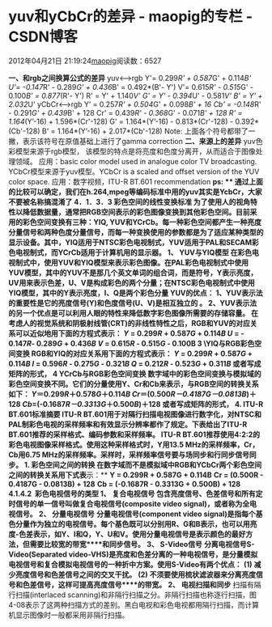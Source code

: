 # yuv和yCbCr的差异 - maopig的专栏 - CSDN博客
2012年04月21日 21:19:24[maopig](https://me.csdn.net/maopig)阅读数：6527

**一、和rgb之间换算公式的差异**
yuv<-->rgb
Y'= 0.299*R' + 0.587*G' + 0.114*B'
U'= -0.147*R' - 0.289*G' + 0.436*B' = 0.492*(B'- Y')
V'= 0.615*R' - 0.515*G' - 0.100*B' = 0.877*(R'- Y')
R' = Y' + 1.140*V'
G' = Y' - 0.394*U' - 0.581*V'
B' = Y' + 2.032*U'
yCbCr<-->rgb
Y’ = 0.257*R' + 0.504*G' + 0.098*B' + 16
Cb' = -0.148*R' - 0.291*G' + 0.439*B' + 128
Cr' = 0.439*R' - 0.368*G' - 0.071*B' + 128
R' = 1.164*(Y’-16) + 1.596*(Cr'-128)
G' = 1.164*(Y’-16) - 0.813*(Cr'-128) - 0.392*(Cb'-128)
B' = 1.164*(Y’-16) + 2.017*(Cb'-128)
Note: 上面各个符号都带了一撇，表示该符号在原值基础上进行了gamma correction
**二、来源上的差异**
yuv色彩模型来源于rgb模型，
该模型的特点是将亮度和色度分离开，从而适合于图像处理领域。
应用：basic color model used in analogue color TV broadcasting.
YCbCr模型来源于yuv模型。YCbCr is a scaled and offset version of the YUV color space.
应用：数字视频，ITU-R BT.601 recommendation
**ps: **
通过上面的比较可以确定，我们在h.264,mpeg等编码标准中用的yuv其实是YcbCr，大家不要被名称搞混淆了
4．1．3．3 **彩色空间的线性变换标准**
为了使用人的视角特性以降低数据量，通常把RGB空间表示的彩色图像变换到其他彩色空间。目前采用的彩色空间变换有三种：YIQ,
YUV和YCrCb。每一种彩色空间都产生一种亮度分量信号和两种色度分量信号，而每一种变换使用的参数都是为了适应某种类型的显示设备。其中，YIQ适用于NTSC彩色电视制式，YUV适用于PAL和SECAM彩色电视制式，而YCrCb适用于计算机用的显示器。
**1、 YUV与YIQ模型**
在彩色电视制式中，使用YUV和YIQ模型来表示彩色图像。在PAL彩色电视制式中使用YUV模型，其中的YUV不是那几个英文单词的组合词，而是符号，Y表示亮度，UV用来表示色差，U、V是构成彩色的两个分量；在NTSC彩色电视制式中使用YIQ模型，其中的Y表示亮度，I、Q是两个彩色分量
YUV的优点： 
1、YUV表示法的重要性是它的亮度信号(Y)和色度信号(U、V)是相互独立的
 。 
2、YUV表示法的另一个优点是可以利用人眼的特性来降低数字彩色图像所需要的存储容量。
在考虑人的视觉系统和阴极射线管(CRT)的非线性特性之后，RGB和YUV的对应关系可以近似地用下面的方程式表示：
*Y* = 0.299*R* + 0.587*G* + 0.114*B*
*U* = - 0.147*R*- 0.289*G* + 0.436*B*
*V* = 0.615*R* - 0.515*G* - 0.100B
**3 \YIQ与RGB彩色空间变换**
RGB和YIQ的对应关系用下面的方程式表示：
*Y* = 0.299*R* + 0.587*G* + 0.114*B*
*I* = 0.596*R* - 0.275*G* - 0.321*B*
*Q* = 0.212*R* - 0.523*G* + 0.311*B*
或者写成矩阵的形式，
**4 YCrCb与RGB彩色空间变换**
数字域中的彩色空间变换与模拟域的彩色空间变换不同。它们的分量使用Y、Cr和Cb来表示，与RGB空间的转换关系如下：
*Y*＝0.299*R*＋0.578*G*＋0.114*B*
*Cr*＝(0.500*R－*0.4187G－0.0813*B*)＋128
*Cb*=(-0.1687*R－*0.3313*G*＋0.500*B*)＋128
或者写成矩阵的形式，
**4. ITU-R BT.601标准摘要**
ITU-R BT.601用于对隔行扫描电视图像进行数字化，对NTSC和PAL制彩色电视的采样频率和有效显示分辨率都作了规定。下表给出了ITU-R BT.601推荐的采样格式、编码参数和采样频率。
ITU-R BT.601推荐使用4∶2∶2的彩色电视图像采样格式。使用这种采样格式时，Y用13.5 MHz的采样频率，Cr，Cb用6.75 MHz的采样频率。采样时，采样频率信号要与场同步和行同步信号同步。
**1. 彩色空间之间的转换**
在数字域而不是模拟域中RGB和YCbCr两个彩色空间之间的转换关系用下式表**示：**
**Y = 0.299R + 0.587G + 0.114B**
**Cr = (0.500R - 0.4187G - 0.0813B) + 128**
**Cb = (-0.1687R - 0.3313G + 0.500B) + 128**
**4.1.4.2  **彩色电视信号的类型
**1、 复合电视信号**
包含亮度信号、色差信号和所有定时信号的单一信号叫做复合电视信号**(composite video signal)，或者称为全电视信号。**
**2、 分量电视信号**
**分量电视信号(component video signal)是指每个基色分量作为独立的电视信****号。每个基色既可以分别用R、G和B表示，也可以用亮度-色差表示，如Y、I和****Q，Y、U和V。使用分量电视信号是表示颜色的最好方法，但需要比较宽的带宽****和同步信号。**
**3、 S-Video信号**
**分离电视信号S-Video(Separated video-VHS)是亮度和色差分离的一种电视信****号，是分量模拟电视信号和复合模拟电视信号的一种折中方案。使用S-Video有****两个优点：**
**(1) 减少亮度信号和色差信号之间的交叉干扰。**
**(2) 不须要使用梳状滤波器来分离亮度信号和色差信号，这样可提高亮度信号****的带宽。**
**2、 电视扫描和同步**
扫描有隔行扫描(interlaced scanning)和非隔行扫描之分。非隔行扫描也称逐行扫描，图4-08表示了这两种扫描方式的差别。黑白电视和彩色电视都用隔行扫描，而计算机显示图像时一般都采用非隔行扫描。
